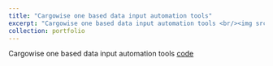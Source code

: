 ```yaml
---
title: "Cargowise one based data input automation tools"
excerpt: "Cargowise one based data input automation tools <br/><img src='/images/Cargowise_one_based_data_input_automation_tools.gif' alt="Demo GIF">"
collection: portfolio
---
```


Cargowise one based data input automation tools [code](https://github.com/zhouzhihao0319/Cargowise_one_based_datainput_automation_tools)
